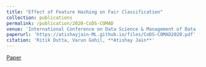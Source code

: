 ```yaml
---
title: "Effect of Feature Hashing on Fair Classification"
collection: publications
permalink: /publication/2020-CoDS-COMAD
venue: 'International Conference on Data Science & Management of Data (CODS-COMAD) Young Researcher’s Symposium, Hyderbad, January 2020'
paperurl: 'https://atishayjain-ML.github.io/files/CoDS-COMAD2020.pdf'
citation: 'Ritik Dutta, Varun Gohil, **Atishay Jain**'
---
```

[Paper](https://atishayjain-ML.github.io/files/CoDS-COMAD2020.pdf)
